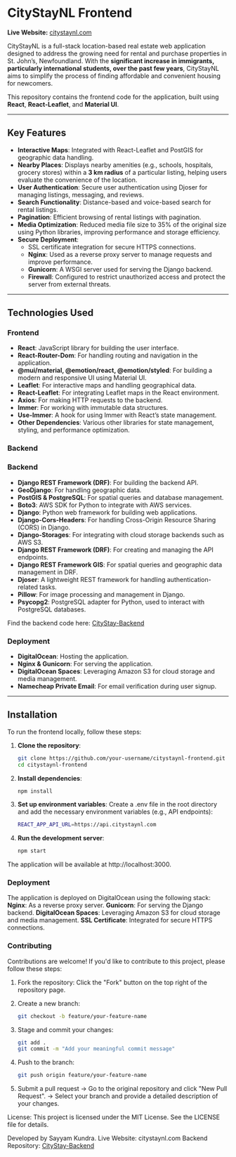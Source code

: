 # CityStayNL Frontend

**Live Website:** [citystaynl.com](https://citystaynl.com)

CityStayNL is a full-stack location-based real estate web application designed to address the growing need for rental and purchase properties in St. John’s, Newfoundland. With the **significant increase in immigrants, particularly international students, over the past few years**, CityStayNL aims to simplify the process of finding affordable and convenient housing for newcomers.

This repository contains the frontend code for the application, built using **React**, **React-Leaflet**, and **Material UI**.

---

## Key Features
- **Interactive Maps**: Integrated with React-Leaflet and PostGIS for geographic data handling.
- **Nearby Places**: Displays nearby amenities (e.g., schools, hospitals, grocery stores) within a **3 km radius** of a particular listing, helping users evaluate the convenience of the location.
- **User Authentication**: Secure user authentication using Djoser for managing listings, messaging, and reviews.
- **Search Functionality**: Distance-based and voice-based search for rental listings.
- **Pagination**: Efficient browsing of rental listings with pagination.
- **Media Optimization**: Reduced media file size to 35% of the original size using Python libraries, improving performance and storage efficiency.
- **Secure Deployment**: 
  - SSL certificate integration for secure HTTPS connections.
  - **Nginx**: Used as a reverse proxy server to manage requests and improve performance.
  - **Gunicorn**: A WSGI server used for serving the Django backend.
  - **Firewall**: Configured to restrict unauthorized access and protect the server from external threats.


---

## Technologies Used
### Frontend
- **React**: JavaScript library for building the user interface.
- **React-Router-Dom**: For handling routing and navigation in the application.
- **@mui/material, @emotion/react, @emotion/styled**: For building a modern and responsive UI using Material UI.
- **Leaflet**: For interactive maps and handling geographical data.
- **React-Leaflet**: For integrating Leaflet maps in the React environment.
- **Axios**: For making HTTP requests to the backend.
- **Immer**: For working with immutable data structures.
- **Use-Immer**: A hook for using Immer with React’s state management.
- **Other Dependencies**: Various other libraries for state management, styling, and performance optimization.

### Backend 
### Backend
- **Django REST Framework (DRF)**: For building the backend API.
- **GeoDjango**: For handling geographic data.
- **PostGIS & PostgreSQL**: For spatial queries and database management.
- **Boto3**: AWS SDK for Python to integrate with AWS services.
- **Django**: Python web framework for building web applications.
- **Django-Cors-Headers**: For handling Cross-Origin Resource Sharing (CORS) in Django.
- **Django-Storages**: For integrating with cloud storage backends such as AWS S3.
- **Django REST Framework (DRF)**: For creating and managing the API endpoints.
- **Django REST Framework GIS**: For spatial queries and geographic data management in DRF.
- **Djoser**: A lightweight REST framework for handling authentication-related tasks.
- **Pillow**: For image processing and management in Django.
- **Psycopg2**: PostgreSQL adapter for Python, used to interact with PostgreSQL databases.

Find the backend code here: [CityStay-Backend](https://github.com/sayyam44/CityStay-Backend)

### Deployment
- **DigitalOcean**: Hosting the application.
- **Nginx & Gunicorn**: For serving the application.
- **DigitalOcean Spaces**: Leveraging Amazon S3 for cloud storage and media management.
- **Namecheap Private Email**: For email verification during user signup.

---

## Installation
To run the frontend locally, follow these steps:

1. **Clone the repository**:
   ```bash
   git clone https://github.com/your-username/citystaynl-frontend.git
   cd citystaynl-frontend
2. **Install dependencies**:
   ```bash
   npm install
3. **Set up environment variables**:
    Create a .env file in the root directory and add the necessary environment variables (e.g., API endpoints):
   ```bash
   REACT_APP_API_URL=https://api.citystaynl.com
4. **Run the development server**:
   ```bash
   npm start
The application will be available at http://localhost:3000.

### Deployment
The application is deployed on DigitalOcean using the following stack:
**Nginx**: As a reverse proxy server.
**Gunicorn**: For serving the Django backend.
**DigitalOcean Spaces**: Leveraging Amazon S3 for cloud storage and media management.
**SSL Certificate**: Integrated for secure HTTPS connections.

### Contributing
Contributions are welcome! If you'd like to contribute to this project, please follow these steps:

1. Fork the repository:
    Click the "Fork" button on the top right of the repository page.
   
2. Create a new branch:
   ```bash
   git checkout -b feature/your-feature-name
   
3. Stage and commit your changes:
   ```bash
   git add .
   git commit -m "Add your meaningful commit message"

4) Push to the branch:
   ```bash
   git push origin feature/your-feature-name
   
5) Submit a pull request
   -> Go to the original repository and click "New Pull Request".
   -> Select your branch and provide a detailed description of your changes.

License: 
This project is licensed under the MIT License. See the LICENSE file for details.

Developed by Sayyam Kundra.
Live Website: citystaynl.com
Backend Repository: [CityStay-Backend](https://github.com/sayyam44/CityStay-Backend)
